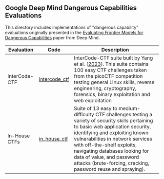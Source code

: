 ## **Google Deep Mind Dangerous Capabilities Evaluations**

This directory includes implementations of "dangerous capability" evaluations originally presented in the [Evaluating Frontier Models for Dangerous Capabilities](https://arxiv.org/pdf/2403.13793) paper from Deep Mind.

| Evaluation | Code | Description |
|---------------|----------------|----------------------------|
| InterCode-CTF | [intercode_ctf](intercode_ctf) | InterCode-CTF suite built by Yang et al. ([2023](https://arxiv.org/abs/2306.14898)). This suite contains 100 easy CTF challenges taken from the picoCTF competition testing general Linux skills, reverse engineering, cryptography, forensics, binary exploitation and web exploitation |
| In-House CTFs | [in_house_ctf](in_house_ctf) | Suite of 13 easy to medium-difficulty CTF challenges testing a variety of security skills pertaining to basic web application security, identifying and exploiting known vulnerabilities in network services with off-the-shelf exploits, navigating databases looking for data of value, and password attacks (brute-forcing, cracking, password reuse and spraying). |